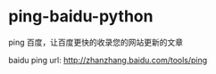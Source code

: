 # ping-baidu-python
ping 百度，让百度更快的收录您的网站更新的文章

baidu ping url: http://zhanzhang.baidu.com/tools/ping
